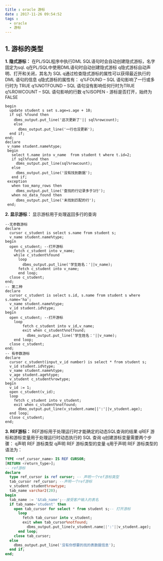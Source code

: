 ```yaml
---
title : oracle 游标
date : 2017-11-26 09:54:52 
tags : 
  - oracle
  - 游标
---
```

## 1. 游标的类型 ##
**1. 隐式游标：** 在PL/SQL程序中执行DML SQL语句时会自动创建隐式游标，名字固定为sql.
    q在PL/SQL中使用DML语句时自动创建隐式游标 q隐式游标自动声明、打开和关闭，其名为 SQL q通过检查隐式游标的属性可以获得最近执行的DML 语句的信息 q隐式游标的属性有： q%FOUND – SQL 语句影响了一行或多行时为 TRUE q%NOTFOUND – SQL 语句没有影响任何行时为TRUE q%ROWCOUNT – SQL 语句影响的行数 q%ISOPEN - 游标是否打开，始终为FALSE
<!--more-->
```
begin 
  update student s set s.age=s.age + 10;
  if sql %found then
    dbms_output.put_line('这次更新了'|| sql%rowcount);
    else
      dbms_output.put_line('一行也没更新');
  end if;
end;
declare 
 v_name student.name%type;
 begin
   select t.name into v_name  from student t where t.id=2;
   if sql%found then
     dbms_output.put_line(sql%rowcount);
   else
     dbms_output.put_line('没有找到数据');
   end if;
 exception
   when too_many_rows then
     dbms_output.put_line('查找的行记录多于1行');
   when no_data_found then
     dbms_output.put_line('未找到匹配的行');
 end;
```
**2. 显示游标：** 显示游标用于处理返回多行的查询
```
--无参数游标
declare
  cursor c_student is select s.name from student s;
  v_name student.name%type;
begin 
  open c_student; --打开游标
    fetch c_student into v_name;
    while c_student%found 
      loop
        dbms_output.put_line('学生姓名：'||v_name);
      fetch c_student into v_name;  
      end loop;     
  close c_student;
end;  
-- 第二种
declare
  cursor c_student is select s.id, s.name from student s where s.name='ha';
  v_name student.name%type;
  v_id student.id%type;
begin 
  open c_student; --打开游标
    loop
        fetch c_student into v_id,v_name;
        exit when c_student%notfound; 
          dbms_output.put_line('学生姓名：'||v_name);  
    end loop;     
  close c_student;
end;
-- 有参数游标
declare
  cursor c_student(input_v_id number) is select * from student s;
  v_id student.id%type;
  v_name student.name%type;
  v_age student.age%type;
  v_student c_student%rowtype;
begin
  v_id := 1;
  open c_student(v_id);
  loop
    fetch c_student into v_student;
    exit when c_student%notfound;
      dbms_output.put_line(v_student.name||':'||v_student.age); 
  end loop;
  close c_student;
end;
```
**3. REF游标：** REF游标用于处理运行时才能确定的动态SQL查询的结果
qREF 游标和游标变量用于处理运行时动态执行的 SQL 查询 q创建游标变量需要两个步骤： q声明 REF 游标类型 q声明 REF 游标类型的变量 q用于声明 REF 游标类型的语法为：
``` sql
TYPE <ref_cursor_name> IS REF CURSOR;
[RETURN <return_type>];
-- ref游标
declare
  type ref_cursor is ref cursor; -- 声明一个ref游标类型
  tab_cursor ref_cursor; --声明一个ref游标
  v_student student%rowtype;
  tab_name varchar2(20);
begin
  tab_name := '&tab_name';--接受客户输入的表名
  if tab_name='student' then
    open tab_cursor for select * from student s;-- 打开游标
      loop
        fetch tab_cursor into v_student;
        exit when tab_cursor%notfound;
          dbms_output.put_line(v_student.name||':'||v_student.age); 
      end loop;
    close tab_cursor;
  else
    dbms_output.put_line('没有你想要的找的表数据信息');
  end if;
end;
```



























